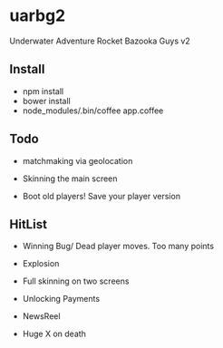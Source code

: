uarbg2
======

Underwater Adventure Rocket Bazooka Guys v2


Install
-------

* npm install
* bower install
* node_modules/.bin/coffee app.coffee


Todo
----

* matchmaking via geolocation

* Skinning the main screen

* Boot old players! Save your player version



HitList
------
* Winning Bug/ Dead player moves. Too many points
* Explosion
* Full skinning on two screens
* Unlocking Payments



* NewsReel
* Huge X on death
